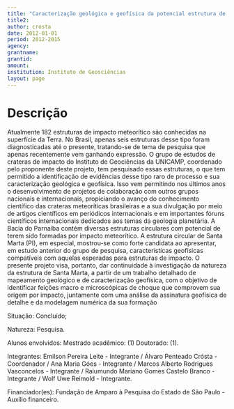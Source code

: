 ```yaml
---
title: "Caracterização geológica e geofísica da potencial estrutura de impacto de Santa Marta (PI)"
title2:
author: crosta
date: 2012-01-01
period: 2012-2015
agency:
grantname:
grantid:
amount:
institution: Instituto de Geosciências
layout: page
---
```


# Descrição

Atualmente 182 estruturas de impacto meteorítico são conhecidas na superfície
da Terra. No Brasil, apenas seis estruturas desse tipo foram diagnosticadas até
o presente, tratando-se de tema de pesquisa que apenas recentemente vem
ganhando expressão. O grupo de estudos de crateras de impacto do Instituto de
Geociências da UNICAMP, coordenado pelo proponente deste projeto, tem
pesquisado essas estruturas, o que tem permitido a identificação de evidências
desse tipo raro de processo e sua caracterização geológica e geofísica. Isso
vem permitindo nos últimos anos o desenvolvimento de projetos de colaboração
com outros grupos nacionais e internacionais, propiciando o avanço do
conhecimento científico das crateras meteoríticas brasileiras e a sua
divulgação por meio de artigos científicos em periódicos internacionais e em
importantes fóruns científicos internacionais dedicados aos temas da geologia
planetária. A Bacia do Parnaíba contém diversas estruturas circulares com
potencial de terem sido formadas por impacto meteorítico. A estrutura circular
de Santa Marta (PI), em especial, mostrou-se como forte candidata ao
apresentar, em estudo anterior do grupo de pesquisa, características geofísicas
compatíveis com aquelas esperadas para estruturas de impacto. O presente
projeto visa, portanto, dar continuidade à investigação da natureza da
estrutura de Santa Marta, a partir de um trabalho detalhado de mapeamento
geológico e de caracterização geofísica, com o objetivo de identificar feições
macro e microscópicas de choque que comprovem sua origem por impacto,
juntamente com uma análise da assinatura geofísica de detalhe e da modelagem
numérica da sua formação

Situação: Concluído;

Natureza: Pesquisa.

Alunos envolvidos: Mestrado acadêmico: (1) Doutorado: (1).

Integrantes: Emilson Pereira Leite - Integrante / Álvaro Penteado Crósta -
Coordenador / Ana Maria Góes - Integrante / Marcos Alberto Rodrigues
Vasconcelos - Integrante / Raiumundo Mariano Gomes Castelo Branco - Integrante
/ Wolf Uwe Reimold - Integrante.

Financiador(es): Fundação de Amparo à Pesquisa do Estado de São Paulo - Auxílio
financeiro.

